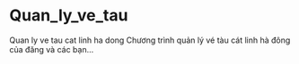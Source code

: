 # Quan_ly_ve_tau
Quan ly ve tau cat linh ha dong
Chương trình quản lý vé tàu cát linh hà đông của đăng và các bạn...

